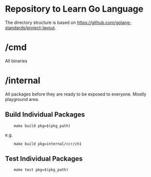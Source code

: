 # Repository to Learn Go Language
The directory structure is based on
https://github.com/golang-standards/project-layout.


# /cmd
All binaries

# /internal
All packages before they are ready to be exposed to everyone. Mostly playground
area.


## Build Individual Packages
```
	make build pkg=$(pkg_path)

```

e.g.

```
	make build pkg=internal/ccr/ch1

```

## Test Individual Packages
```
	make test pkg=$(pkg_path)

```


